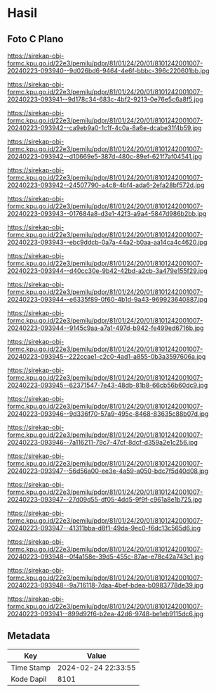# Hasil

## Foto C Plano

https://sirekap-obj-formc.kpu.go.id/22e3/pemilu/pdpr/81/01/24/20/01/8101242001007-20240223-093940--9d026bd6-9464-4e6f-bbbc-396c220601bb.jpg

https://sirekap-obj-formc.kpu.go.id/22e3/pemilu/pdpr/81/01/24/20/01/8101242001007-20240223-093941--9d178c34-683c-4bf2-9213-0e76e5c6a8f5.jpg

https://sirekap-obj-formc.kpu.go.id/22e3/pemilu/pdpr/81/01/24/20/01/8101242001007-20240223-093942--ca9eb9a0-1c1f-4c0a-8a6e-dcabe31f4b59.jpg

https://sirekap-obj-formc.kpu.go.id/22e3/pemilu/pdpr/81/01/24/20/01/8101242001007-20240223-093942--d10669e5-387d-480c-89ef-621f7af04541.jpg

https://sirekap-obj-formc.kpu.go.id/22e3/pemilu/pdpr/81/01/24/20/01/8101242001007-20240223-093942--24507790-a4c8-4bf4-ada6-2efa28bf572d.jpg

https://sirekap-obj-formc.kpu.go.id/22e3/pemilu/pdpr/81/01/24/20/01/8101242001007-20240223-093943--017684a8-d3e1-42f3-a9a4-5847d986b2bb.jpg

https://sirekap-obj-formc.kpu.go.id/22e3/pemilu/pdpr/81/01/24/20/01/8101242001007-20240223-093943--ebc9ddcb-0a7a-44a2-b0aa-aa14ca4c4620.jpg

https://sirekap-obj-formc.kpu.go.id/22e3/pemilu/pdpr/81/01/24/20/01/8101242001007-20240223-093944--d40cc30e-9b42-42bd-a2cb-3a479e155f29.jpg

https://sirekap-obj-formc.kpu.go.id/22e3/pemilu/pdpr/81/01/24/20/01/8101242001007-20240223-093944--e6335f89-0f60-4b1d-9a43-969923640887.jpg

https://sirekap-obj-formc.kpu.go.id/22e3/pemilu/pdpr/81/01/24/20/01/8101242001007-20240223-093944--9145c9aa-a7a1-497d-b942-fe499ed6716b.jpg

https://sirekap-obj-formc.kpu.go.id/22e3/pemilu/pdpr/81/01/24/20/01/8101242001007-20240223-093945--222ccae1-c2c0-4ad1-a855-0b3a3597606a.jpg

https://sirekap-obj-formc.kpu.go.id/22e3/pemilu/pdpr/81/01/24/20/01/8101242001007-20240223-093945--62371547-7e43-48db-81b8-66cb56b60dc9.jpg

https://sirekap-obj-formc.kpu.go.id/22e3/pemilu/pdpr/81/01/24/20/01/8101242001007-20240223-093946--9d336f70-57a9-495c-8468-83635c88b07d.jpg

https://sirekap-obj-formc.kpu.go.id/22e3/pemilu/pdpr/81/01/24/20/01/8101242001007-20240223-093946--7a116211-79c7-47cf-8dcf-d359a2e1c256.jpg

https://sirekap-obj-formc.kpu.go.id/22e3/pemilu/pdpr/81/01/24/20/01/8101242001007-20240223-093947--56d56a00-ee3e-4a59-a050-bdc7f5d40d08.jpg

https://sirekap-obj-formc.kpu.go.id/22e3/pemilu/pdpr/81/01/24/20/01/8101242001007-20240223-093947--27d09d55-df05-4dd5-9f9f-c961a8e1b725.jpg

https://sirekap-obj-formc.kpu.go.id/22e3/pemilu/pdpr/81/01/24/20/01/8101242001007-20240223-093947--41311bba-d8f1-49da-9ec0-f6dc13c565d6.jpg

https://sirekap-obj-formc.kpu.go.id/22e3/pemilu/pdpr/81/01/24/20/01/8101242001007-20240223-093948--0f4a158e-39d5-455c-87ae-e78c42a743c1.jpg

https://sirekap-obj-formc.kpu.go.id/22e3/pemilu/pdpr/81/01/24/20/01/8101242001007-20240223-093948--9a716118-7daa-4bef-bdea-b0983778de39.jpg

https://sirekap-obj-formc.kpu.go.id/22e3/pemilu/pdpr/81/01/24/20/01/8101242001007-20240223-093941--899d92f6-b2ea-42d6-9748-be1eb9115dc6.jpg


## Metadata

| Key        | Value               |
| ---------- | ------------------- |
| Time Stamp | 2024-02-24 22:33:55 |
| Kode Dapil | 8101                |



